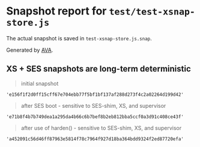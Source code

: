 # Snapshot report for `test/test-xsnap-store.js`

The actual snapshot is saved in `test-xsnap-store.js.snap`.

Generated by [AVA](https://avajs.dev).

## XS + SES snapshots are long-term deterministic

> initial snapshot

    'e156f1f2d0ff15cff67e704ebb77f5bf1bf137af288d273f4c2a02264d199d42'

> after SES boot - sensitive to SES-shim, XS, and supervisor

    'e71b8f4b7b749dea1a295da4b66c6b7bef8b2eb812bba5ccf0a3d91c408ce43f'

> after use of harden() - sensitive to SES-shim, XS, and supervisor

    'a452091c56d46ff87963e5814f78c7964f927d18ba364bdd9324f2ed87720efa'
